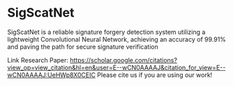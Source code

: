 # SigScatNet
SigScatNet is a reliable signature forgery detection system utilizing a lightweight Convolutional Neural Network, achieving an accuracy of 99.91% and paving the path for secure signature verification

Link Research Paper: https://scholar.google.com/citations?view_op=view_citation&hl=en&user=E--wCN0AAAAJ&citation_for_view=E--wCN0AAAAJ:UeHWp8X0CEIC
Please cite us if you are using our work!

